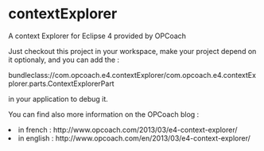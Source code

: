 contextExplorer
===============

A context Explorer for Eclipse 4 provided by OPCoach

Just checkout this project in your workspace, make your project depend on it optionaly, and you can add the :

bundleclass://com.opcoach.e4.contextExplorer/com.opcoach.e4.contextExplorer.parts.ContextExplorerPart

in your application to debug it.

You can find also more information on the OPCoach blog :  

<li>in french : http://www.opcoach.com/2013/03/e4-context-explorer/</li>

<li>in english : http://www.opcoach.com/en/2013/03/e4-context-explorer/</li>
